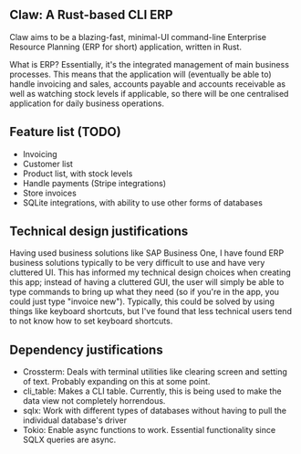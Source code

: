 ## Claw: A Rust-based CLI ERP
Claw aims to be a blazing-fast, minimal-UI command-line Enterprise Resource Planning (ERP for short) application, written in Rust.

What is ERP? Essentially, it's the integrated management of main business processes. This means that the application will (eventually be able to) handle invoicing and sales, accounts payable and accounts receivable as well as watching stock levels if applicable, so there will be one centralised application for daily business operations. 

## Feature list (TODO)
- Invoicing
- Customer list
- Product list, with stock levels
- Handle payments (Stripe integrations)
- Store invoices
- SQLite integrations, with ability to use other forms of databases


## Technical design justifications
Having used business solutions like SAP Business One, I have found ERP business solutions typically to be very difficult to use and have very cluttered UI. This has informed my technical design choices when creating this app; instead of having a cluttered GUI, the user will simply be able to type commands to bring up what they need (so if you're in the app, you could just type "invoice new"). Typically, this could be solved by using things like keyboard shortcuts, but I've found that less technical users tend to not know how to set keyboard shortcuts.

## Dependency justifications
- Crossterm: Deals with terminal utilities like clearing screen and setting of text. Probably expanding on this at some point.
- cli_table: Makes a CLI table. Currently, this is being used to make the data view not completely horrendous.
- sqlx: Work with different types of databases without having to pull the individual database's driver
- Tokio: Enable async functions to work. Essential functionality since SQLX queries are async.